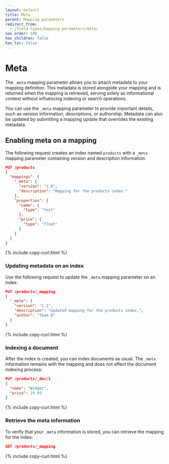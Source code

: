 ```yaml
---
layout: default
title: Meta
parent: Mapping parameters
redirect_from:
  - /field-types/mapping-parameters/meta/
nav_order: 180
has_children: false
has_toc: false
---
```


# Meta

The `_meta` mapping parameter allows you to attach metadata to your mapping definition. This metadata is stored alongside your mapping and is returned when the mapping is retrieved, serving solely as informational context without influencing indexing or search operations.

You can use the `_meta` mapping parameter to provide important details, such as version information, descriptions, or authorship. Metadata can also be updated by submitting a mapping update that overrides the existing metadata.


## Enabling meta on a mapping

The following request creates an index named `products` with a `_meta` mapping parameter containing version and description information:

```json
PUT /products
{
  "mappings": {
    "_meta": {
      "version": "1.0",
      "description": "Mapping for the products index."
    },
    "properties": {
      "name": {
        "type": "text"
      },
      "price": {
        "type": "float"
      }
    }
  }
}
```
{% include copy-curl.html %}

### Updating metadata on an index

Use the following request to update the `_meta` mapping parameter on an index:

```json
PUT /products/_mapping
{
  "_meta": {
    "version": "1.1",
    "description": "Updated mapping for the products index.",
    "author": "Team B"
  }
}
```
{% include copy-curl.html %}

### Indexing a document

After the index is created, you can index documents as usual. The `_meta` information remains with the mapping and does not affect the document indexing process:

```json
PUT /products/_doc/1
{
  "name": "Widget",
  "price": 19.99
}
```
{% include copy-curl.html %}

### Retrieve the meta information

To verify that your `_meta` information is stored, you can retrieve the mapping for the index:

```json
GET /products/_mapping
```
{% include copy-curl.html %}
